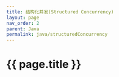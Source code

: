 ```yaml
---
title: 结构化并发(Structured Concurrency)
layout: page
nav_order: 2
parent: Java
permalink: java/structuredConcurrency
---
```


# {{ page.title }}